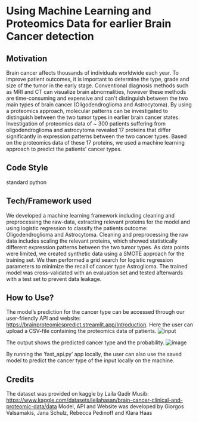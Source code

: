 # Using Machine Learning and Proteomics Data for earlier Brain Cancer detection

## Motivation
Brain cancer affects thousands of individuals worldwide each year. To improve patient outcomes, it is important to determine the type, grade and size of the tumor in the early stage. Conventional diagnosis methods such as MRI and CT can visualize brain abnormalities, however these methods are time-consuming and expensive and can't distinguish between the two main types of brain cancer (Oligodendroglioma and Astrocytoma).
By using a proteomics approach, molecular patterns can be investigated to distinguish between the two tumor types in earlier brain cancer states. Investigation of proteomics data of ~ 300 patients suffering from oligodendroglioma and astrocytoma revealed 17 proteins that differ significantly in expression patterns between the two cancer types. Based on the proteomics data of these 17 proteins, we used a machine learning approach to predict the patients' cancer types.

## Code Style
standard python

## Tech/Framework used
We developed a machine learning framework including cleaning and preprocessing the raw-data, extracting relevant proteins for the model and using logistic regression to classify the patients outcome: Oligodendroglioma and Astrocytoma. 
Cleaning and preprocessing the raw data includes scaling the relevant proteins, which showed statistically different expression patterns between the two tumor types. As data points were limited, we created synthetic data using a SMOTE approach for the training set. We then performed a grid search for logistic regression parameters to minimize the recall of cancer type Astroglioma. The trained model was cross-validated with an evaluation set and tested afterwards with a test set to prevent data leakage. 

## How to Use?
The model’s prediction for the cancer type can be accessed through our user-friendly API and website: https://brainproteomicspredict.streamlit.app/Introduction. Here the user can upload a CSV-file containing the proteomics data of patients. 
![input](https://github.com/Klara-haas/brain_proteomics/assets/155819144/77d492a3-fe63-4f15-8e8e-0851cfd2a425)

The output shows the predicted cancer type and the probability. 
![image](https://github.com/Klara-haas/brain_proteomics/assets/155819144/0e4babd2-572b-45eb-ae8a-60d8cbf878bf)

By running the ‘fast_api.py’ app locally, the user can also use the saved model to predict the cancer type of the input locally on the machine. 

## Credits
The dataset was provided on kaggle by Laila Qadir Musib: https://www.kaggle.com/datasets/leilahasan/brain-cancer-clinical-and-proteomic-data/data 
Model, API and Website was developed by Giorgos Valsamakis, Jana Schulz, Rebecca Pedinoff and Klara Haas 
